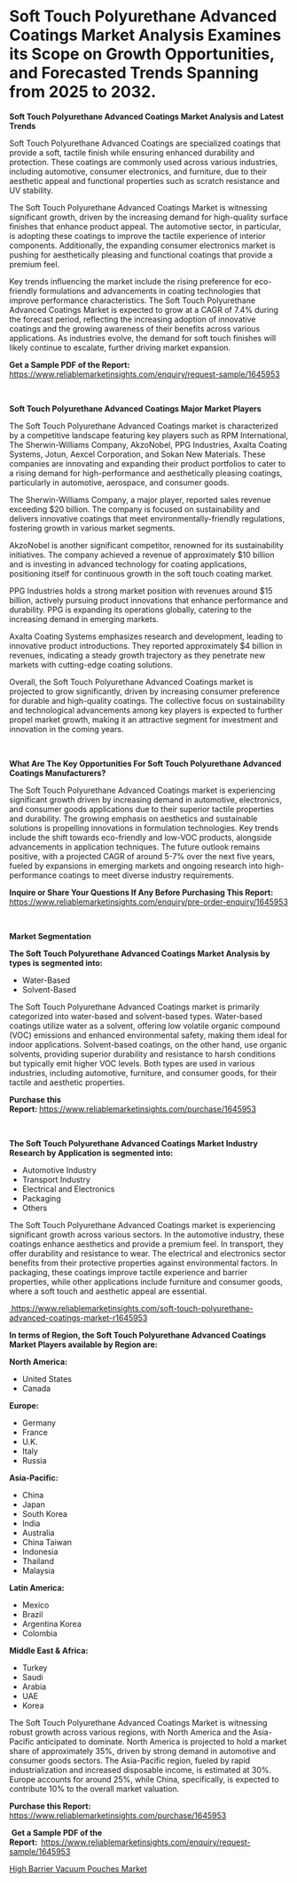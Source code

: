 <p><h1>Soft Touch Polyurethane Advanced Coatings Market Analysis Examines its Scope on Growth Opportunities, and Forecasted Trends Spanning from 2025 to 2032.</h1></p><p><strong>Soft Touch Polyurethane Advanced Coatings Market Analysis and Latest Trends</strong></p>
<p><p>Soft Touch Polyurethane Advanced Coatings are specialized coatings that provide a soft, tactile finish while ensuring enhanced durability and protection. These coatings are commonly used across various industries, including automotive, consumer electronics, and furniture, due to their aesthetic appeal and functional properties such as scratch resistance and UV stability.</p><p>The Soft Touch Polyurethane Advanced Coatings Market is witnessing significant growth, driven by the increasing demand for high-quality surface finishes that enhance product appeal. The automotive sector, in particular, is adopting these coatings to improve the tactile experience of interior components. Additionally, the expanding consumer electronics market is pushing for aesthetically pleasing and functional coatings that provide a premium feel.</p><p>Key trends influencing the market include the rising preference for eco-friendly formulations and advancements in coating technologies that improve performance characteristics. The Soft Touch Polyurethane Advanced Coatings Market is expected to grow at a CAGR of 7.4% during the forecast period, reflecting the increasing adoption of innovative coatings and the growing awareness of their benefits across various applications. As industries evolve, the demand for soft touch finishes will likely continue to escalate, further driving market expansion.</p></p>
<p><strong>Get a Sample PDF of the Report:&nbsp;</strong> <a href="https://www.reliablemarketinsights.com/enquiry/request-sample/1645953?utm_campaign=3257&utm_medium=2&utm_source=Github&utm_content=ia&utm_term=29032025&utm_id=soft-touch-polyurethane-advanced-coatings">https://www.reliablemarketinsights.com/enquiry/request-sample/1645953</a></p>
<p>&nbsp;</p>
<p><strong>Soft Touch Polyurethane Advanced Coatings Major Market Players</strong></p>
<p><p>The Soft Touch Polyurethane Advanced Coatings market is characterized by a competitive landscape featuring key players such as RPM International, The Sherwin-Williams Company, AkzoNobel, PPG Industries, Axalta Coating Systems, Jotun, Aexcel Corporation, and Sokan New Materials. These companies are innovating and expanding their product portfolios to cater to a rising demand for high-performance and aesthetically pleasing coatings, particularly in automotive, aerospace, and consumer goods.</p><p>The Sherwin-Williams Company, a major player, reported sales revenue exceeding $20 billion. The company is focused on sustainability and delivers innovative coatings that meet environmentally-friendly regulations, fostering growth in various market segments.</p><p>AkzoNobel is another significant competitor, renowned for its sustainability initiatives. The company achieved a revenue of approximately $10 billion and is investing in advanced technology for coating applications, positioning itself for continuous growth in the soft touch coating market.</p><p>PPG Industries holds a strong market position with revenues around $15 billion, actively pursuing product innovations that enhance performance and durability. PPG is expanding its operations globally, catering to the increasing demand in emerging markets.</p><p>Axalta Coating Systems emphasizes research and development, leading to innovative product introductions. They reported approximately $4 billion in revenues, indicating a steady growth trajectory as they penetrate new markets with cutting-edge coating solutions.</p><p>Overall, the Soft Touch Polyurethane Advanced Coatings market is projected to grow significantly, driven by increasing consumer preference for durable and high-quality coatings. The collective focus on sustainability and technological advancements among key players is expected to further propel market growth, making it an attractive segment for investment and innovation in the coming years.</p></p>
<p>&nbsp;</p>
<p><strong>What Are The Key Opportunities For Soft Touch Polyurethane Advanced Coatings Manufacturers?</strong></p>
<p><p>The Soft Touch Polyurethane Advanced Coatings market is experiencing significant growth driven by increasing demand in automotive, electronics, and consumer goods applications due to their superior tactile properties and durability. The growing emphasis on aesthetics and sustainable solutions is propelling innovations in formulation technologies. Key trends include the shift towards eco-friendly and low-VOC products, alongside advancements in application techniques. The future outlook remains positive, with a projected CAGR of around 5-7% over the next five years, fueled by expansions in emerging markets and ongoing research into high-performance coatings to meet diverse industry requirements.</p></p>
<p><strong>Inquire or Share Your Questions If Any Before Purchasing This Report:</strong> <a href="https://www.reliablemarketinsights.com/enquiry/pre-order-enquiry/1645953?utm_campaign=3257&utm_medium=2&utm_source=Github&utm_content=ia&utm_term=29032025&utm_id=soft-touch-polyurethane-advanced-coatings">https://www.reliablemarketinsights.com/enquiry/pre-order-enquiry/1645953</a></p>
<p>&nbsp;</p>
<p><strong>Market Segmentation</strong></p>
<p><strong>The Soft Touch Polyurethane Advanced Coatings Market Analysis by types is segmented into:</strong></p>
<p><ul><li>Water-Based</li><li>Solvent-Based</li></ul></p>
<p><p>The Soft Touch Polyurethane Advanced Coatings market is primarily categorized into water-based and solvent-based types. Water-based coatings utilize water as a solvent, offering low volatile organic compound (VOC) emissions and enhanced environmental safety, making them ideal for indoor applications. Solvent-based coatings, on the other hand, use organic solvents, providing superior durability and resistance to harsh conditions but typically emit higher VOC levels. Both types are used in various industries, including automotive, furniture, and consumer goods, for their tactile and aesthetic properties.</p></p>
<p><strong>Purchase this Report:&nbsp;</strong><a href="https://www.reliablemarketinsights.com/purchase/1645953?utm_campaign=3257&utm_medium=2&utm_source=Github&utm_content=ia&utm_term=29032025&utm_id=soft-touch-polyurethane-advanced-coatings">https://www.reliablemarketinsights.com/purchase/1645953</a></p>
<p>&nbsp;</p>
<p><strong>The Soft Touch Polyurethane Advanced Coatings Market Industry Research by Application is segmented into:</strong></p>
<p><ul><li>Automotive Industry</li><li>Transport Industry</li><li>Electrical and Electronics</li><li>Packaging</li><li>Others</li></ul></p>
<p><p>The Soft Touch Polyurethane Advanced Coatings market is experiencing significant growth across various sectors. In the automotive industry, these coatings enhance aesthetics and provide a premium feel. In transport, they offer durability and resistance to wear. The electrical and electronics sector benefits from their protective properties against environmental factors. In packaging, these coatings improve tactile experience and barrier properties, while other applications include furniture and consumer goods, where a soft touch and aesthetic appeal are essential.</p></p>
<p><a href="https://www.reliablemarketinsights.com/soft-touch-polyurethane-advanced-coatings-market-r1645953?utm_campaign=3257&utm_medium=2&utm_source=Github&utm_content=ia&utm_term=29032025&utm_id=soft-touch-polyurethane-advanced-coatings">&nbsp;https://www.reliablemarketinsights.com/soft-touch-polyurethane-advanced-coatings-market-r1645953</a></p>
<p><strong>In terms of Region, the Soft Touch Polyurethane Advanced Coatings Market Players available by Region are:</strong></p>
<p>
    <p> <strong> North America: </strong>
        <ul>
            <li>United States</li>
            <li>Canada</li>
        </ul>
        </p> 
    <p> <strong> Europe: </strong>
        <ul>
            <li>Germany</li>
            <li>France</li>
            <li>U.K.</li>
            <li>Italy</li>
            <li>Russia</li>
        </ul>
        </p> 
    <p> <strong> Asia-Pacific: </strong>
        <ul>
            <li>China</li>
            <li>Japan</li>
            <li>South Korea</li>
            <li>India</li>
            <li>Australia</li>
            <li>China Taiwan</li>
            <li>Indonesia</li>
            <li>Thailand</li>
            <li>Malaysia</li>
        </ul>
        </p> 
    <p> <strong> Latin America: </strong>
        <ul>
            <li>Mexico</li>
            <li>Brazil</li>
            <li>Argentina Korea</li>
            <li>Colombia</li>
        </ul>
        </p> 
    <p> <strong> Middle East & Africa: </strong>
        <ul>
            <li>Turkey</li>
            <li>Saudi</li>
            <li>Arabia</li>
            <li>UAE</li>
            <li>Korea</li>
        </ul>
    </p>
    </p>
<p><p>The Soft Touch Polyurethane Advanced Coatings Market is witnessing robust growth across various regions, with North America and the Asia-Pacific anticipated to dominate. North America is projected to hold a market share of approximately 35%, driven by strong demand in automotive and consumer goods sectors. The Asia-Pacific region, fueled by rapid industrialization and increased disposable income, is estimated at 30%. Europe accounts for around 25%, while China, specifically, is expected to contribute 10% to the overall market valuation.</p></p>
<p><strong>Purchase this Report: </strong><a href="https://www.reliablemarketinsights.com/purchase/1645953?utm_campaign=3257&utm_medium=2&utm_source=Github&utm_content=ia&utm_term=29032025&utm_id=soft-touch-polyurethane-advanced-coatings">https://www.reliablemarketinsights.com/purchase/1645953</a></p>
<p>&nbsp;<strong>Get a Sample PDF of the Report:&nbsp;&nbsp;</strong><a href="https://www.reliablemarketinsights.com/enquiry/request-sample/1645953?utm_campaign=3257&utm_medium=2&utm_source=Github&utm_content=ia&utm_term=29032025&utm_id=soft-touch-polyurethane-advanced-coatings">https://www.reliablemarketinsights.com/enquiry/request-sample/1645953</a></p>
<p><strong></strong></p>
<p><p><a href="https://github.com/mehakmiamid1/Market-Research-Report-List-1/blob/main/high-barrier-vacuum-pouches-market.md?utm_campaign=3257&utm_medium=2&utm_source=Github&utm_content=ia&utm_term=29032025&utm_id=soft-touch-polyurethane-advanced-coatings">High Barrier Vacuum Pouches Market</a></p></p>